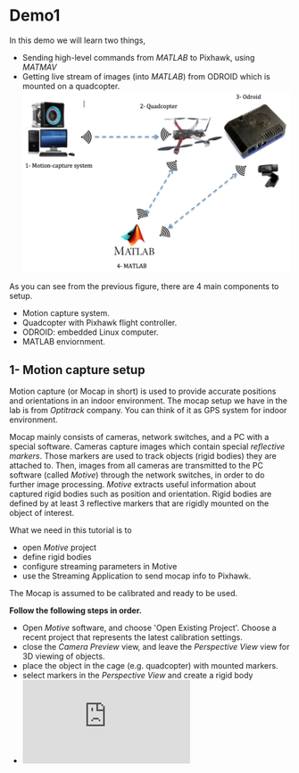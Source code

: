 # Demo1
In this demo we will learn two things,
* Sending high-level commands  from *MATLAB* to Pixhawk, using *MATMAV*
* Getting live stream of images (into *MATLAB*) from ODROID which is mounted on a quadcopter.
![](demo1.png)

As you can see from the previous figure, there are 4 main components to setup.
* Motion capture system.
* Quadcopter with Pixhawk flight controller.
* ODROID: embedded Linux computer.
* MATLAB enviornment.

## 1- Motion capture setup
Motion capture (or Mocap in short) is used to provide accurate positions and orientations in an indoor environment. The mocap setup we have in the lab is from *Optitrack* company. You can think of it as GPS system for indoor environment. 

Mocap mainly consists of cameras, network switches, and a PC with a special software. Cameras capture images which contain special *reflective markers*. Those markers are used to track objects (rigid bodies) they are attached to. Then, images from all cameras are transmitted to the PC software (called *Motive*) through the network switches, in order to do further image processing. *Motive* extracts useful information about captured rigid bodies such as position and orientation. Rigid bodies are defined by at least 3 reflective markers that are rigidly mounted on the object of interest.

What we need in this tutorial is to
* open *Motive* project
* define rigid bodies
* configure streaming parameters in Motive
* use the Streaming Application to send mocap info to Pixhawk.

The Mocap is assumed to be calibrated and ready to be used.

**Follow the following steps in order.**

* Open *Motive* software, and choose 'Open Existing Project'. Choose a recent project that represents the latest calibration settings.
* close the *Camera Preview* view, and leave the *Perspective View* view for 3D viewing of objects.
* place the object in the cage (e.g. quadcopter) with mounted markers.
* select markers in the *Perspective View* and create a rigid body
* ![](http://wiki.optitrack.com/index.php?title=File:Asset_RBRightClick.png)
